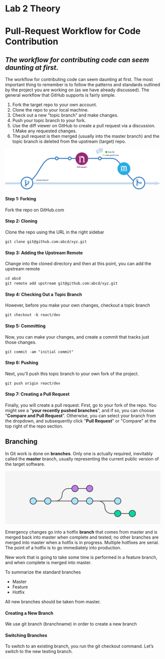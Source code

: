 # Lab 2 Theory

# Pull-Request Workflow for Code Contribution

## _The workflow for contributing code can seem daunting at first._

The workflow for contributing code can seem daunting at first. The most important thing to remember is to follow the patterns and standards outlined by the project you are working on (as we have already discussed). The general workflow that GitHub supports is fairly simple.

1. Fork the target repo to your own account.
1. Clone the repo to your local machine.
1. Check out a new "topic branch" and make changes.
1. Push your topic branch to your fork.
1. Use the diff viewer on GitHub to create a pull request via a discussion.
1.Make any requested changes.
1. The pull request is then merged (usually into the master branch) and the topic branch is deleted from the upstream (target) repo.

![Image of pullrequest](https://github.com/PravinewA/lab-ead-report/blob/master/lab2/img/pullrequest.png)

#### Step 1: Forking

Fork the repo on GitHub.com

#### Step 2: Cloning

Clone the repo using the URL in the right sidebar

    git clone git@github.com:abcd/xyz.git

#### Step 3: Adding the Upstream Remote

Change into the cloned directory and then at this point, you can add the upstream remote

    cd abcd
    git remote add upstream git@github.com:abcd/xyz.git

#### Step 4: Checking Out a Topic Branch

However, before you make your own changes, checkout a topic branch

    git checkout -b react/dev

#### Step 5: Committing

Now, you can make your changes, and create a commit that tracks just those changes.

    git commit -am "initial commit"

#### Step 6: Pushing

Next, you'll push this topic branch to your own fork of the project.

    git push origin react/dev

#### Step 7: Creating a Pull Request
Finally, you will create a pull request. First, go to your fork of the repo. You might see a "**your recently pushed branches**", and if so, you can choose "**Compare and Pull Request**". Otherwise, you can select your branch from the dropdown, and subsequently click "**Pull Request**" or "Compare" at the top right of the repo section.


## Branching

In Git work is done on **branches**. Only one is actually required, inevitably called the **master** branch, usually representing the current public version of the target software.

![Image of branch](https://github.com/PravinewA/lab-ead-report/blob/master/lab2/img/branch.png)

Emergency changes go into a hotfix **branch** that comes from master and is merged back into master when complete and tested; no other branches are merged into master when a hotfix is in progress. Multiple hotfixes are serial. The point of a hotfix is to go immediately into production.

New work that is going to take some time is performed in a feature branch, and when complete is merged into master.

To summarize the standard branches

* Master
* Feature
* Hotfix

All new branches should be taken from master.

#### Creating a New Branch

We use git branch (branchname) in order to create a new branch

#### Switching Branches

To switch to an existing branch, you run the git checkout command. Let’s switch to the new testing branch.
